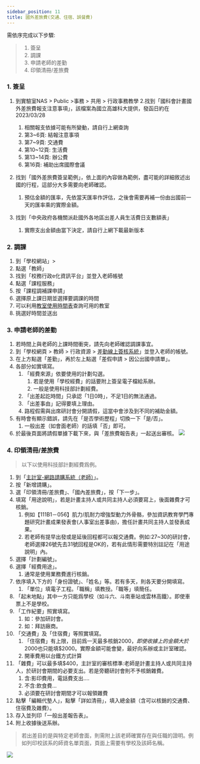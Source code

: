 ```yaml
---
sidebar_position: 11
title: 國外差旅費(交通、住宿、誤餐費)
---
```


需依序完成以下步驟:
>1. 簽呈
>2. 調課
>3. 申請老師的差勤
>4. 印領清冊/差旅費

### 1. 簽呈
1. 到實驗室NAS > Public >事務 > 共用 > 行政事務教學
2.找到「國科會計畫國外差旅費報支注意事項」，該檔案為國立高雄科大提供，發函日約在2023/03/28
    1. 相關報支依據可能有所變動，請自行上網查詢
    2. 第3~6頁:   結報注意事項
    3. 第7~9頁:   交通費
    4. 第10~12頁: 生活費
    5. 第13~14頁: 辦公費
    6. 第16頁:    補助出席國際會議      
3. 找到「國外差旅費簽呈範例」，依上面的內容做為範例，盡可能的詳細敘述出國的行程，這部分大多需要向老師確認。
    1. 預估金額的匯率，先依當天匯率作評估，之後會需要再補一份由出國前一天的匯率乘的實際金額。
    
4. 找到「中央政府各機關派赴國外各地區出差人員生活費日支數額表」
    1. 實際支出金額由當下決定，請自行上網下載最新版本
    
### 2. 調課
1. 到「學校網站」>
2. 點選「教師」
3. 找到「校務行政e化資訊平台」並登入老師帳號
4. 點選「課程服務」
5. 按「課程調補課申請」
6. 選擇原上課日期並選擇要調課的時間
7. 可以利用[教室使用時間表](https://m.nfu.edu.tw/plab/)查詢可用的教室
8. 挑選好時間並送出

### 3. 申請老師的差勤
1. 若時間上與老師的上課時間衝突，請先向老師確認調課事宜。
2. 到「學校網頁 > 教師 > 行政資源 > [差勤線上簽核系統](https://perap2.nfu.edu.tw/EIP/Login/LoginGetNFU.resource.aspx)」並登入老師的帳號。
3. 在上方點選「差勤」，再於左上點選「差假申請 > 因公出國申請單」。
4. 各部分如實填寫。
    1. 「經費來源」依要使用的計劃勾選。
        1. 若是使用「學校經費」的話要附上簽呈電子檔給系辦。
        2. 一般是使用科技部計劃經費。
    2. 「出差起訖時間」只承認「1日0時」，不足1日的無法通過。
    3. 「出差事由」記得要填上理由。
    4. 路程假需與出席研討會分開請假，這當中會涉及到不同的補助金額。
5. 有時會有顯示錯誤，請先在「是否學術歷程」切換一下「是/否」。
    1. 一般出差（如會面老師）的話填「否」即可。
6. 於最後頁面將請假單據下載下來，與「差旅費報告表」一起送出審核。
![](https://i.imgur.com/B09UV74.png)

### 4. 印領清冊/差旅費

> 以下以使用科技部計劃經費爲例。

1. 到「[主計室-網路請購系統（老師）](https://accweb.nfu.edu.tw/APSWIS_Q/Login_AD_Q.asp)」。
2. 按「新增請購」。
3. 選「印領清冊/差旅費」、「國內差旅費」，按「下一步」。
4. 填寫「用途說明」，若是計畫主持人或共同主持人必須要寫上，後面雜費才可核銷。
    1. 例如【111B1－056】肌力/肌耐力增強型動力外骨骼，參加資訊教育學門專題研究計畫成果發表會(人事室出差事由)，擔任計畫共同主持人並發表成果。
    2. 若老師有提早出發或是延後回程都可以報交通費。例如:27~30的研討會，老師選擇26號先去31號回程是OK的，若有此情形需要特別註記在「用途說明」內。
5. 選擇「計劃編號」。
6. 選擇「經費用途」。
    1. 通常是使用業務費進行核銷。
7. 依序填入下方的「身份證號」、「姓名」等。若有多天，則各天要分開填寫。
    1. 「單位」填電子工程。「職稱」填教授。「職等」填簡任。
9. 「起末地點」其中一方只能爲學校（如斗六、斗南車站或雲林高鐵）。即使車票上不是學校。
10. 「工作紀要」照實填寫。
    1. 如：參加研討會。
    2. 如：拜訪廠商。
11. 「交通費」及「住宿費」等照實填寫。
    1. 「住宿費」有上限，目前爲一天最多核銷$2000，即使收據上的金額大於$2000也只能填$2000。實際金額可能會變，最好向系辦或主計室確認。
    2. 開車費用以台鐵方式計算
12. 「雜費」可以最多填$400，主計室的審核標準:老師是計畫主持人或共同主持人，於研討會期間的必要支出。若是旁聽研討會則不予核銷雜費。
    1. 含:影印費用，電話費支出....
    2. 不含:飲食費...
    3. 必須要在研討會期間才可以報領雜費
14. 點擊「編輯代墊人」，點擊「詳如清冊」，填入總金額（含可以核銷的交通費、住宿費及雜費）。
15. 存入並列印「一般出差報告表」。
16. 附上收據後送系辦。

> 若出差目的是與特定老師會面，則需附上該老師確實存在與任職的證明。例如列印校該系的師資名單頁面，頁面上需要有學校及該師名稱。

![](https://i.imgur.com/iXn5rCQ.jpg)
